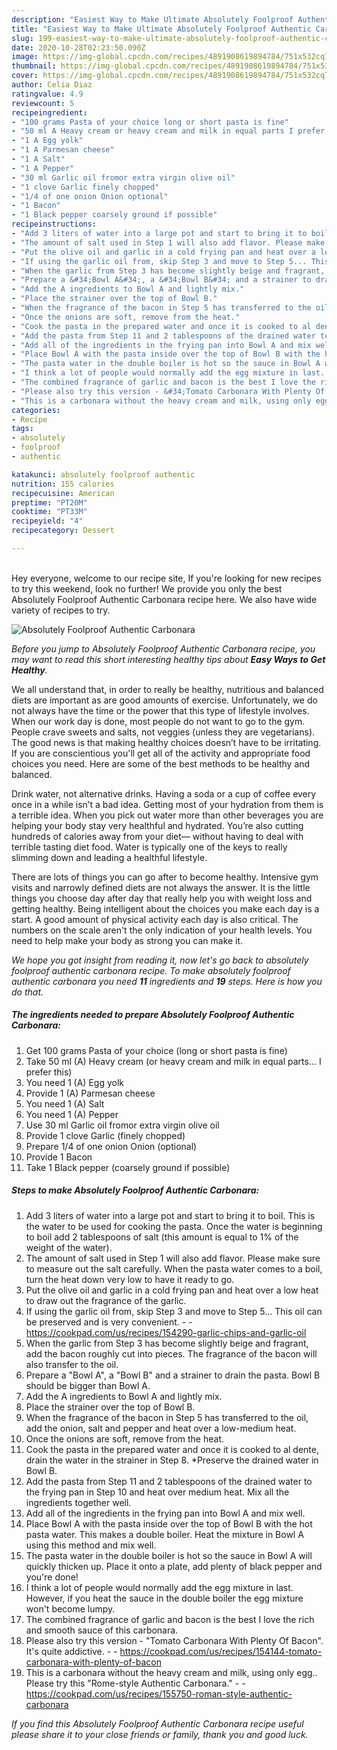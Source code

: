 ```yaml
---
description: "Easiest Way to Make Ultimate Absolutely Foolproof Authentic Carbonara"
title: "Easiest Way to Make Ultimate Absolutely Foolproof Authentic Carbonara"
slug: 199-easiest-way-to-make-ultimate-absolutely-foolproof-authentic-carbonara
date: 2020-10-28T02:23:50.090Z
image: https://img-global.cpcdn.com/recipes/4891908619894784/751x532cq70/absolutely-foolproof-authentic-carbonara-recipe-main-photo.jpg
thumbnail: https://img-global.cpcdn.com/recipes/4891908619894784/751x532cq70/absolutely-foolproof-authentic-carbonara-recipe-main-photo.jpg
cover: https://img-global.cpcdn.com/recipes/4891908619894784/751x532cq70/absolutely-foolproof-authentic-carbonara-recipe-main-photo.jpg
author: Celia Diaz
ratingvalue: 4.9
reviewcount: 5
recipeingredient:
- "100 grams Pasta of your choice long or short pasta is fine"
- "50 ml A Heavy cream or heavy cream and milk in equal parts I prefer this"
- "1 A Egg yolk"
- "1 A Parmesan cheese"
- "1 A Salt"
- "1 A Pepper"
- "30 ml Garlic oil fromor extra virgin olive oil"
- "1 clove Garlic finely chopped"
- "1/4 of one onion Onion optional"
- "1 Bacon"
- "1 Black pepper coarsely ground if possible"
recipeinstructions:
- "Add 3 liters of water into a large pot and start to bring it to boil. This is the water to be used for cooking the pasta. Once the water is beginning to boil add 2 tablespoons of salt (this amount is equal to 1% of the weight of the water)."
- "The amount of salt used in Step 1 will also add flavor. Please make sure to measure out the salt carefully. When the pasta water comes to a boil, turn the heat down very low to have it ready to go."
- "Put the olive oil and garlic in a cold frying pan and heat over a low heat to draw out the fragrance of the garlic."
- "If using the garlic oil from, skip Step 3 and move to Step 5... This oil can be preserved and is very convenient.  https://cookpad.com/us/recipes/154290-garlic-chips-and-garlic-oil"
- "When the garlic from Step 3 has become slightly beige and fragrant, add the bacon roughly cut into pieces. The fragrance of the bacon will also transfer to the oil."
- "Prepare a &#34;Bowl A&#34;, a &#34;Bowl B&#34; and a strainer to drain the pasta. Bowl B should be bigger than Bowl A."
- "Add the A ingredients to Bowl A and lightly mix."
- "Place the strainer over the top of Bowl B."
- "When the fragrance of the bacon in Step 5 has transferred to the oil, add the onion, salt and pepper and heat over a low-medium heat."
- "Once the onions are soft, remove from the heat."
- "Cook the pasta in the prepared water and once it is cooked to al dente, drain the water in the strainer in Step 8. *Preserve the drained water in Bowl B."
- "Add the pasta from Step 11 and 2 tablespoons of the drained water to the frying pan in Step 10 and heat over medium heat. Mix all the ingredients together well."
- "Add all of the ingredients in the frying pan into Bowl A and mix well."
- "Place Bowl A with the pasta inside over the top of Bowl B with the hot pasta water. This makes a double boiler. Heat the mixture in Bowl A using this method and mix well."
- "The pasta water in the double boiler is hot so the sauce in Bowl A will quickly thicken up. Place it onto a plate, add plenty of black pepper and you&#39;re done!"
- "I think a lot of people would normally add the egg mixture in last. However, if you heat the sauce in the double boiler the egg mixture won&#39;t become lumpy."
- "The combined fragrance of garlic and bacon is the best I love the rich and smooth sauce of this carbonara."
- "Please also try this version - &#34;Tomato Carbonara With Plenty Of Bacon&#34;. It&#39;s quite addictive.  https://cookpad.com/us/recipes/154144-tomato-carbonara-with-plenty-of-bacon"
- "This is a carbonara without the heavy cream and milk, using only egg.. Please try this &#34;Rome-style Authentic Carbonara.&#34;  https://cookpad.com/us/recipes/155750-roman-style-authentic-carbonara"
categories:
- Recipe
tags:
- absolutely
- foolproof
- authentic

katakunci: absolutely foolproof authentic 
nutrition: 155 calories
recipecuisine: American
preptime: "PT20M"
cooktime: "PT33M"
recipeyield: "4"
recipecategory: Dessert

---
```

<br>
Hey everyone, welcome to our recipe site, If you're looking for new recipes to try this weekend, look no further! We provide you only the best Absolutely Foolproof Authentic Carbonara recipe here. We also have wide variety of recipes to try.
<br>


![Absolutely Foolproof Authentic Carbonara](https://img-global.cpcdn.com/recipes/4891908619894784/751x532cq70/absolutely-foolproof-authentic-carbonara-recipe-main-photo.jpg)

<i>Before you jump to Absolutely Foolproof Authentic Carbonara recipe, you may want to read this short interesting healthy tips about <strong>Easy Ways to Get Healthy</strong>.</i>

We all understand that, in order to really be healthy, nutritious and balanced diets are important as are good amounts of exercise. Unfortunately, we do not always have the time or the power that this type of lifestyle involves. When our work day is done, most people do not want to go to the gym. People crave sweets and salts, not veggies (unless they are vegetarians). The good news is that making healthy choices doesn’t have to be irritating. If you are conscientious you'll get all of the activity and appropriate food choices you need. Here are some of the best methods to be healthy and balanced.

Drink water, not alternative drinks. Having a soda or a cup of coffee every once in a while isn’t a bad idea. Getting most of your hydration from them is a terrible idea. When you pick out water more than other beverages you are helping your body stay very healthful and hydrated. You’re also cutting hundreds of calories away from your diet— without having to deal with terrible tasting diet food. Water is typically one of the keys to really slimming down and leading a healthful lifestyle.

There are lots of things you can go after to become healthy. Intensive gym visits and narrowly defined diets are not always the answer. It is the little things you choose day after day that really help you with weight loss and getting healthy. Being intelligent about the choices you make each day is a start. A good amount of physical activity each day is also critical. The numbers on the scale aren't the only indication of your health levels. You need to help make your body as strong you can make it. 


<i>We hope you got insight from reading it, now let's go back to absolutely foolproof authentic carbonara recipe. To make absolutely foolproof authentic carbonara you need <strong>11</strong> ingredients and <strong>19</strong> steps. Here is how you do that.
</i>

##### The ingredients needed to prepare Absolutely Foolproof Authentic Carbonara:

1. Get 100 grams Pasta of your choice (long or short pasta is fine)
1. Take 50 ml (A) Heavy cream (or heavy cream and milk in equal parts... I prefer this)
1. You need 1 (A) Egg yolk
1. Provide 1 (A) Parmesan cheese
1. You need 1 (A) Salt
1. You need 1 (A) Pepper
1. Use 30 ml Garlic oil fromor extra virgin olive oil
1. Provide 1 clove Garlic (finely chopped)
1. Prepare 1/4 of one onion Onion (optional)
1. Provide 1 Bacon
1. Take 1 Black pepper (coarsely ground if possible)


##### Steps to make Absolutely Foolproof Authentic Carbonara:

1. Add 3 liters of water into a large pot and start to bring it to boil. This is the water to be used for cooking the pasta. Once the water is beginning to boil add 2 tablespoons of salt (this amount is equal to 1% of the weight of the water).
1. The amount of salt used in Step 1 will also add flavor. Please make sure to measure out the salt carefully. When the pasta water comes to a boil, turn the heat down very low to have it ready to go.
1. Put the olive oil and garlic in a cold frying pan and heat over a low heat to draw out the fragrance of the garlic.
1. If using the garlic oil from, skip Step 3 and move to Step 5... This oil can be preserved and is very convenient. -  - https://cookpad.com/us/recipes/154290-garlic-chips-and-garlic-oil
1. When the garlic from Step 3 has become slightly beige and fragrant, add the bacon roughly cut into pieces. The fragrance of the bacon will also transfer to the oil.
1. Prepare a &#34;Bowl A&#34;, a &#34;Bowl B&#34; and a strainer to drain the pasta. Bowl B should be bigger than Bowl A.
1. Add the A ingredients to Bowl A and lightly mix.
1. Place the strainer over the top of Bowl B.
1. When the fragrance of the bacon in Step 5 has transferred to the oil, add the onion, salt and pepper and heat over a low-medium heat.
1. Once the onions are soft, remove from the heat.
1. Cook the pasta in the prepared water and once it is cooked to al dente, drain the water in the strainer in Step 8. *Preserve the drained water in Bowl B.
1. Add the pasta from Step 11 and 2 tablespoons of the drained water to the frying pan in Step 10 and heat over medium heat. Mix all the ingredients together well.
1. Add all of the ingredients in the frying pan into Bowl A and mix well.
1. Place Bowl A with the pasta inside over the top of Bowl B with the hot pasta water. This makes a double boiler. Heat the mixture in Bowl A using this method and mix well.
1. The pasta water in the double boiler is hot so the sauce in Bowl A will quickly thicken up. Place it onto a plate, add plenty of black pepper and you&#39;re done!
1. I think a lot of people would normally add the egg mixture in last. However, if you heat the sauce in the double boiler the egg mixture won&#39;t become lumpy.
1. The combined fragrance of garlic and bacon is the best I love the rich and smooth sauce of this carbonara.
1. Please also try this version - &#34;Tomato Carbonara With Plenty Of Bacon&#34;. It&#39;s quite addictive. -  - https://cookpad.com/us/recipes/154144-tomato-carbonara-with-plenty-of-bacon
1. This is a carbonara without the heavy cream and milk, using only egg.. Please try this &#34;Rome-style Authentic Carbonara.&#34; -  - https://cookpad.com/us/recipes/155750-roman-style-authentic-carbonara


<i>If you find this Absolutely Foolproof Authentic Carbonara recipe useful please share it to your close friends or family, thank you and good luck.</i>

